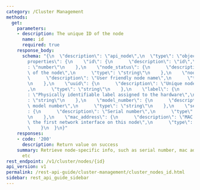 ```yaml
---
category: /Cluster Management
methods:
  get:
    parameters:
    - description: The unique ID of the node
      name: id
      required: true
    response_body:
      schema: "{\n  \"description\": \"api_node\",\n  \"type\": \"object\",\n  \"\
        properties\": {\n    \"id\": {\n      \"description\": \"id\",\n      \"type\"\
        : \"number\"\n    },\n    \"node_status\": {\n      \"description\": \"Status\
        \ of the node\",\n      \"type\": \"string\"\n    },\n    \"node_name\": {\n\
        \      \"description\": \"User friendly node name\",\n      \"type\": \"string\"\
        \n    },\n    \"uuid\": {\n      \"description\": \"Unique node identifier\"\
        ,\n      \"type\": \"string\"\n    },\n    \"label\": {\n      \"description\"\
        : \"Physically identifiable label assigned to the hardware\",\n      \"type\"\
        : \"string\"\n    },\n    \"model_number\": {\n      \"description\": \"Node\
        \ model number\",\n      \"type\": \"string\"\n    },\n    \"serial_number\"\
        : {\n      \"description\": \"Serial number\",\n      \"type\": \"string\"\
        \n    },\n    \"mac_address\": {\n      \"description\": \"MAC address for\
        \ the first network interface on this node\",\n      \"type\": \"string\"\n\
        \    }\n  }\n}"
    responses:
    - code: '200'
      description: Return value on success
    summary: Retrieve node-specific info, such as serial number, mac address, uuid,
      etc
rest_endpoint: /v1/cluster/nodes/{id}
api_version: v1
permalink: /rest-api-guide/cluster-management/cluster_nodes_id.html
sidebar: rest_api_guide_sidebar
---
```

